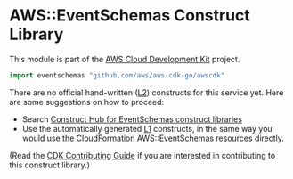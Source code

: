 # AWS::EventSchemas Construct Library

This module is part of the [AWS Cloud Development Kit](https://github.com/aws/aws-cdk) project.

```go
import eventschemas "github.com/aws/aws-cdk-go/awscdk"
```

<!--BEGIN CFNONLY DISCLAIMER-->

There are no official hand-written ([L2](https://docs.aws.amazon.com/cdk/latest/guide/constructs.html#constructs_lib)) constructs for this service yet. Here are some suggestions on how to proceed:

* Search [Construct Hub for EventSchemas construct libraries](https://constructs.dev/search?q=eventschemas)
* Use the automatically generated [L1](https://docs.aws.amazon.com/cdk/latest/guide/constructs.html#constructs_l1_using) constructs, in the same way you would use [the CloudFormation AWS::EventSchemas resources](https://docs.aws.amazon.com/AWSCloudFormation/latest/UserGuide/AWS_EventSchemas.html) directly.

(Read the [CDK Contributing Guide](https://github.com/aws/aws-cdk/blob/master/CONTRIBUTING.md) if you are interested in contributing to this construct library.)

<!--END CFNONLY DISCLAIMER-->
